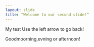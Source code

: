 ```yaml
---
layout: slide
title: “Welcome to our second slide!”
---
```

My test
Use the left arrow to go back!

Goodmoorning,evning or afternoon!
